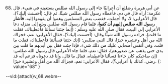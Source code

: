 68. عن أبي هريرة رضللع أن أعرابيًا جاء إلى رسول الله صللس يستعينه في شيء، قال عكرمة: أراه قال في دم، فأعطاه رسول الله صللس شيئًا، ثم قال: (أحسنت إليك؟)، قال الأعرابي: لا، ولا أجملت، فغضب بعض المسلمين وهموا أن يقوموا إليه، **فأشار رسول الله صللس إليهم أن كفوا،** فلما قام رسول الله صللس وبلغ إلى منزله دعا الأعرابي إلى البيت، فقال صلى الله عليه وسلم : (إنما جئتنا تسألنا فأعطيناك، فقلت ما قلت)، فزاده رسول الله شيئًا وقال: (أحسنت إليك؟)، فقال الأعرابي: نعم، فجزاك الله من أهل وعشيرة خيرًا، قال النبي صللس: (إنك جئتنا فسألتنا فأعطيناك، فقلت ما قلت، وفي أنفس أصحابي عليك من ذلك شيء، فإذا جئت فقل بين أيديهم ما قلت بين يدي حتى يذهب عن صدورهم)، فقال: نعم، فلما جاء الأعرابي قال رسول الله صللس: (إن صاحبكم كان جاءنا فسألنا فأعطيناه، فقال ما قال، وإنا قد دعوناه فزعم أنه قد رضي، كذلك يا أعرابي؟)، فقال الأعرابي: نعم، فجزاك الله من أهل وعشيرة خيرًا.
{: value="68" }

--vid:{attach}v_68.webm--
